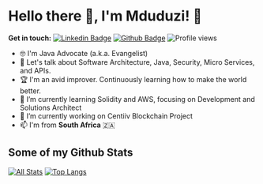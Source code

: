 
# Hello there 👋, I'm Mduduzi! 🦦

<!--
**Mduduzi/Mduduzi** is a ✨ _special_ ✨ repository because its `README.md` (this file) appears on your GitHub profile.

Here are some ideas to get you started:

- 🔭 I’m currently working on ...
- 🌱 I’m currently learning ...
- 👯 I’m looking to collaborate on ...
- 🤔 I’m looking for help with ...
- 💬 Ask me about ...
- 📫 How to reach me: ...
- 😄 Pronouns: ...
- ⚡ Fun fact: ...
-->

**Get in touch:**
[![Linkedin Badge](https://img.shields.io/badge/-mduduzi--mdlalose-blue?style=flat&logo=Linkedin&logoColor=white&link=https://www.linkedin.com/in/mduduzi-mdlalose-44797716/)](https://www.linkedin.com/in/mduduzi-mdlalose-44797716/) [![Github Badge](https://img.shields.io/badge/-mduduzi-grey?style=flat&logo=github&logoColor=white&link=https://github.com/Mduduzi/)](https://www.github.com/Mduduzi/) ![Profile views](https://gpvc.arturio.dev/Mduduzi)


- 🤓 I'm Java Advocate (a.k.a. Evangelist)
- 💬 Let's talk about Software Architecture, Java, Security, Micro Services, and APIs.
- 🏆 I'm an avid improver. Continuously learning how to make the world better.
- 🌱 I’m currently learning Solidity and AWS, focusing on Development and Solutions Architect  
- 🔭 I’m currently working on Centiiv Blockchain Project
- 📫 I'm from **South Africa** 🇿🇦


## Some of my Github Stats
[![All Stats](https://github-readme-stats-axpwmfcg3.vercel.app/api?username=Mduduzi&show_icons=true&include_all_commits=true&count_private=true&hide=contribs)](https://github.com/pedes/github-readme-stats)
[![Top Langs](https://github-readme-stats-axpwmfcg3.vercel.app/api/top-langs/?username=Mduduzi&layout=compact)](https://github.com/pedes/github-readme-stats)


<!--![Mdu's github stats](https://github-readme-stats.vercel.app/api?username=Mduduzi) -->
